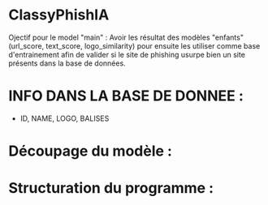 # ClassyPhishIA

Ojectif pour le model "main" : Avoir les résultat des modèles "enfants" (url_score, text_score, logo_similarity) pour ensuite les utiliser comme base d'entrainement afin de valider si le site de phishing usurpe bien un site présents dans la base de données.

# INFO DANS LA BASE DE DONNEE :
- ID, NAME, LOGO, BALISES

# Découpage du modèle :

# Structuration du programme :


